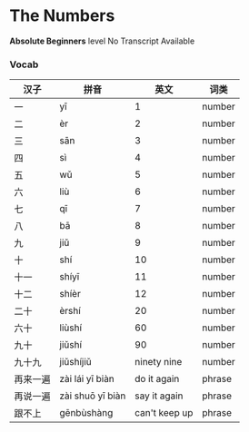 # The Numbers
**Absolute Beginners** level
No Transcript Available
### Vocab
|汉子|拼音|英文|词类|
|----|----|----|----|
|一|yī|1|number|
|二|èr|2|number|
|三|sān|3|number|
|四|sì|4|number|
|五|wǔ|5|number|
|六|liù|6|number|
|七|qī|7|number|
|八|bā|8|number|
|九|jiǔ|9|number|
|十|shí|10|number|
|十一|shíyī|11|number|
|十二|shíèr|12|number|
|二十|èrshí|20|number|
|六十|liùshí|60|number|
|九十|jiǔshí|90|number|
|九十九|jiǔshíjiǔ|ninety nine|number|
|再来一遍|zài lái yī biàn|do it again|phrase|
|再说一遍|zài shuō yī biàn|say it again|phrase|
|跟不上|gēnbùshàng|can't keep up|phrase|